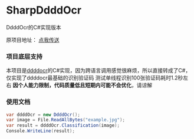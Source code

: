 # SharpDdddOcr
DdddOcr的C#实现版本

原项目地址： [点我传送](https://github.com/sml2h3/ddddocr) 

### 项目底层支持 

本项目是[ddddocr](https://github.com/sml2h3/ddddocr)的C#实现，因为跨语言调用感觉很麻烦，所以直接转成了C#，仅实现了ddddocr最基础的识别验证码
测试单线程识别100张验证码耗时1.2秒左右
**因个人能力限制，代码质量低且短期内可能不会优化**，请谅解

### 使用文档
```csharp
var ddddOcr = new DdddOcr();
var image = File.ReadAllBytes("example.jpg");
var result = ddddOcr.Classification(image);
Console.WriteLine(result);
```
